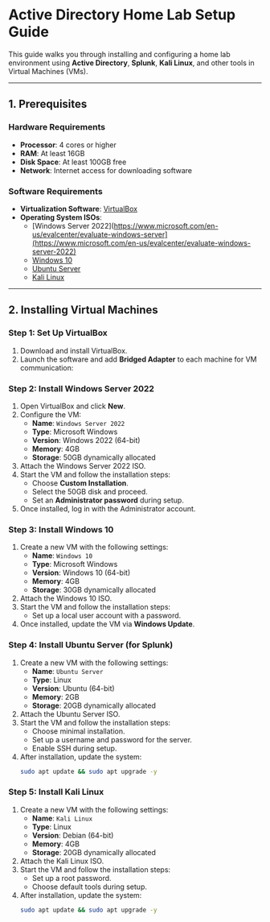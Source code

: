 # Active Directory Home Lab Setup Guide

This guide walks you through installing and configuring a home lab environment using **Active Directory**, **Splunk**, **Kali Linux**, and other tools in Virtual Machines (VMs).

---

## **1. Prerequisites**

### **Hardware Requirements**
- **Processor**: 4 cores or higher
- **RAM**: At least 16GB
- **Disk Space**: At least 100GB free
- **Network**: Internet access for downloading software

### **Software Requirements**
- **Virtualization Software**: [VirtualBox](https://www.virtualbox.org/)
- **Operating System ISOs**:
  - [Windows Server 2022](https://www.microsoft.com/en-us/evalcenter/evaluate-windows-server](https://www.microsoft.com/en-us/evalcenter/evaluate-windows-server-2022)
  - [Windows 10](https://www.microsoft.com/software-download/windows10ISO)
  - [Ubuntu Server](https://ubuntu.com/download/server)
  - [Kali Linux](https://www.kali.org/get-kali/)

---

## **2. Installing Virtual Machines**

### **Step 1: Set Up VirtualBox**
1. Download and install VirtualBox.
2. Launch the software and add **Bridged Adapter** to each machine for VM communication:

### **Step 2: Install Windows Server 2022**
1. Open VirtualBox and click **New**.
2. Configure the VM:
   - **Name**: `Windows Server 2022`
   - **Type**: Microsoft Windows
   - **Version**: Windows 2022 (64-bit)
   - **Memory**: 4GB
   - **Storage**: 50GB dynamically allocated
3. Attach the Windows Server 2022 ISO.
4. Start the VM and follow the installation steps:
   - Choose **Custom Installation**.
   - Select the 50GB disk and proceed.
   - Set an **Administrator password** during setup.
5. Once installed, log in with the Administrator account.

### **Step 3: Install Windows 10**
1. Create a new VM with the following settings:
   - **Name**: `Windows 10`
   - **Type**: Microsoft Windows
   - **Version**: Windows 10 (64-bit)
   - **Memory**: 4GB
   - **Storage**: 30GB dynamically allocated
2. Attach the Windows 10 ISO.
3. Start the VM and follow the installation steps:
   - Set up a local user account with a password.
4. Once installed, update the VM via **Windows Update**.

### **Step 4: Install Ubuntu Server (for Splunk)**
1. Create a new VM with the following settings:
   - **Name**: `Ubuntu Server`
   - **Type**: Linux
   - **Version**: Ubuntu (64-bit)
   - **Memory**: 2GB
   - **Storage**: 20GB dynamically allocated
2. Attach the Ubuntu Server ISO.
3. Start the VM and follow the installation steps:
   - Choose minimal installation.
   - Set up a username and password for the server.
   - Enable SSH during setup.
4. After installation, update the system:
   ```bash
   sudo apt update && sudo apt upgrade -y

### **Step 5: Install Kali Linux**
1. Create a new VM with the following settings:
   - **Name**: `Kali Linux`
   - **Type**: Linux
   - **Version**: Debian (64-bit)
   - **Memory**: 4GB
   - **Storage**: 20GB dynamically allocated
2. Attach the Kali Linux ISO.
3. Start the VM and follow the installation steps:
   - Set up a root password.
   - Choose default tools during setup.
4. After installation, update the system:
   ```bash
   sudo apt update && sudo apt upgrade -y
